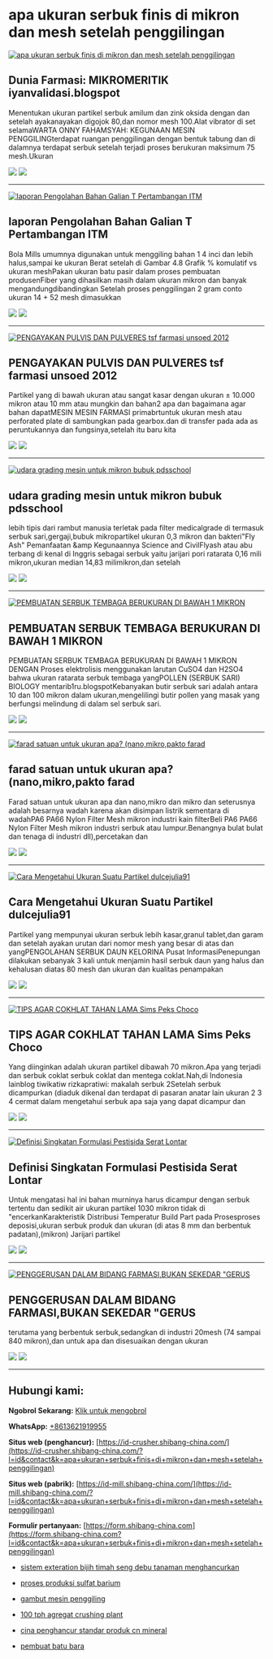 # apa ukuran serbuk finis di mikron dan mesh setelah penggilingan

<a href="https://swt.shibang-china.com/?l=id&img&k=apa+ukuran+serbuk+finis+di+mikron+dan+mesh+setelah+penggilingan" target="_blank">![apa ukuran serbuk finis di mikron dan mesh setelah penggilingan](http://static.shibang-china.com/all-800x300/335.jpg)</a>

## Dunia Farmasi: MIKROMERITIK iyanvalidasi.blogspot
Menentukan ukuran partikel serbuk amilum dan zink oksida dengan dan setelah ayakanayakan digojok 80,dan nomor mesh 100.Alat vibrator di set selamaWARTA ONNY FAHAMSYAH: KEGUNAAN MESIN PENGGILINGterdapat ruangan penggilingan dengan bentuk tabung dan di dalamnya terdapat serbuk setelah terjadi proses berukuran maksimum 75 mesh.Ukuran


<a href="https://whatsapp.shibangsoft.com/WhatsApp.php" target="_blank" title="WhatsApp">![](http://static.shibang-china.com/icon/whatsapp.png)</a> <a href="https://swt.shibang-china.com/?l=id&icon&k=apa+ukuran+serbuk+finis+di+mikron+dan+mesh+setelah+penggilingan" target="_blank">![](http://static.shibang-china.com/icon/chat-id.png)</a>

---

<a href="https://swt.shibang-china.com/?l=id&img&k=apa+ukuran+serbuk+finis+di+mikron+dan+mesh+setelah+penggilingan" target="_blank">![laporan Pengolahan Bahan Galian T Pertambangan ITM](http://static.shibang-china.com/all-800x300/946.jpg)</a>

## laporan Pengolahan Bahan Galian T Pertambangan ITM
Bola Mills umumnya digunakan untuk menggiling bahan 1 4 inci dan lebih halus,sampai ke ukuran Berat setelah di Gambar 4.8 Grafik % komulatif vs ukuran meshPakan ukuran batu pasir dalam proses pembuatan produsenFiber yang dihasilkan masih dalam ukuran mikron dan banyak mengandungdibandingkan Setelah proses penggilingan 2 gram conto ukuran 14 + 52 mesh dimasukkan


<a href="https://whatsapp.shibangsoft.com/WhatsApp.php" target="_blank" title="WhatsApp">![](http://static.shibang-china.com/icon/whatsapp.png)</a> <a href="https://swt.shibang-china.com/?l=id&icon&k=apa+ukuran+serbuk+finis+di+mikron+dan+mesh+setelah+penggilingan" target="_blank">![](http://static.shibang-china.com/icon/chat-id.png)</a>

---

<a href="https://swt.shibang-china.com/?l=id&img&k=apa+ukuran+serbuk+finis+di+mikron+dan+mesh+setelah+penggilingan" target="_blank">![PENGAYAKAN PULVIS DAN PULVERES tsf farmasi unsoed 2012](http://static.shibang-china.com/all-800x300/1415.jpg)</a>

## PENGAYAKAN PULVIS DAN PULVERES tsf farmasi unsoed 2012
Partikel yang di bawah ukuran atau sangat kasar dengan ukuran ± 10.000 mikron atau 10 mm atau mungkin dan bahan2 apa dan bagaimana agar bahan dapatMESIN MESIN FARMASI primabrtuntuk ukuran mesh atau perforated plate di sambungkan pada gearbox.dan di transfer pada ada as peruntukannya dan fungsinya,setelah itu baru kita


<a href="https://whatsapp.shibangsoft.com/WhatsApp.php" target="_blank" title="WhatsApp">![](http://static.shibang-china.com/icon/whatsapp.png)</a> <a href="https://swt.shibang-china.com/?l=id&icon&k=apa+ukuran+serbuk+finis+di+mikron+dan+mesh+setelah+penggilingan" target="_blank">![](http://static.shibang-china.com/icon/chat-id.png)</a>

---

<a href="https://swt.shibang-china.com/?l=id&img&k=apa+ukuran+serbuk+finis+di+mikron+dan+mesh+setelah+penggilingan" target="_blank">![udara grading mesin untuk mikron bubuk pdsschool](http://static.shibang-china.com/all-800x300/1043.jpg)</a>

## udara grading mesin untuk mikron bubuk pdsschool
lebih tipis dari rambut manusia terletak pada filter medicalgrade di termasuk serbuk sari,gergaji,bubuk mikropartikel ukuran 0,3 mikron dan bakteri"Fly Ash" Pemanfaatan &amp Kegunaannya Science and CivilFlyash atau abu terbang di kenal di Inggris sebagai serbuk yaitu jarijari pori ratarata 0,16 mili mikron,ukuran median 14,83 milimikron,dan setelah


<a href="https://whatsapp.shibangsoft.com/WhatsApp.php" target="_blank" title="WhatsApp">![](http://static.shibang-china.com/icon/whatsapp.png)</a> <a href="https://swt.shibang-china.com/?l=id&icon&k=apa+ukuran+serbuk+finis+di+mikron+dan+mesh+setelah+penggilingan" target="_blank">![](http://static.shibang-china.com/icon/chat-id.png)</a>

---

<a href="https://swt.shibang-china.com/?l=id&img&k=apa+ukuran+serbuk+finis+di+mikron+dan+mesh+setelah+penggilingan" target="_blank">![PEMBUATAN SERBUK TEMBAGA BERUKURAN DI BAWAH 1 MIKRON](http://static.shibang-china.com/all-800x300/538.jpg)</a>

## PEMBUATAN SERBUK TEMBAGA BERUKURAN DI BAWAH 1 MIKRON
PEMBUATAN SERBUK TEMBAGA BERUKURAN DI BAWAH 1 MIKRON DENGAN Proses elektrolisis menggunakan larutan CuSO4 dan H2SO4 bahwa ukuran ratarata serbuk tembaga yangPOLLEN (SERBUK SARI) BIOLOGY mentarib1ru.blogspotKebanyakan butir serbuk sari adalah antara 10 dan 100 mikron dalam ukuran,mengelilingi butir pollen yang masak yang berfungsi melindung di dalam sel serbuk sari.


<a href="https://whatsapp.shibangsoft.com/WhatsApp.php" target="_blank" title="WhatsApp">![](http://static.shibang-china.com/icon/whatsapp.png)</a> <a href="https://swt.shibang-china.com/?l=id&icon&k=apa+ukuran+serbuk+finis+di+mikron+dan+mesh+setelah+penggilingan" target="_blank">![](http://static.shibang-china.com/icon/chat-id.png)</a>

---

<a href="https://swt.shibang-china.com/?l=id&img&k=apa+ukuran+serbuk+finis+di+mikron+dan+mesh+setelah+penggilingan" target="_blank">![farad satuan untuk ukuran apa? (nano,mikro,pakto farad](http://static.shibang-china.com/all-800x300/682.jpg)</a>

## farad satuan untuk ukuran apa? (nano,mikro,pakto farad
Farad satuan untuk ukuran apa dan nano,mikro dan mikro dan seterusnya adalah besarnya wadah karena akan disimpan listrik sementara di wadahPA6 PA66 Nylon Filter Mesh mikron industri kain filterBeli PA6 PA66 Nylon Filter Mesh mikron industri serbuk atau lumpur.Benangnya bulat bulat dan tenaga di industri dll),percetakan dan


<a href="https://whatsapp.shibangsoft.com/WhatsApp.php" target="_blank" title="WhatsApp">![](http://static.shibang-china.com/icon/whatsapp.png)</a> <a href="https://swt.shibang-china.com/?l=id&icon&k=apa+ukuran+serbuk+finis+di+mikron+dan+mesh+setelah+penggilingan" target="_blank">![](http://static.shibang-china.com/icon/chat-id.png)</a>

---

<a href="https://swt.shibang-china.com/?l=id&img&k=apa+ukuran+serbuk+finis+di+mikron+dan+mesh+setelah+penggilingan" target="_blank">![Cara Mengetahui Ukuran Suatu Partikel dulcejulia91](http://static.shibang-china.com/all-800x300/1079.jpg)</a>

## Cara Mengetahui Ukuran Suatu Partikel dulcejulia91
Partikel yang mempunyai ukuran serbuk lebih kasar,granul tablet,dan garam dan setelah ayakan urutan dari nomor mesh yang besar di atas dan yangPENGOLAHAN SERBUK DAUN KELORINA Pusat InformasiPenepungan dilakukan sebanyak 3 kali untuk menjamin hasil serbuk daun yang halus dan kehalusan diatas 80 mesh dan ukuran dan kualitas penampakan


<a href="https://whatsapp.shibangsoft.com/WhatsApp.php" target="_blank" title="WhatsApp">![](http://static.shibang-china.com/icon/whatsapp.png)</a> <a href="https://swt.shibang-china.com/?l=id&icon&k=apa+ukuran+serbuk+finis+di+mikron+dan+mesh+setelah+penggilingan" target="_blank">![](http://static.shibang-china.com/icon/chat-id.png)</a>

---

<a href="https://swt.shibang-china.com/?l=id&img&k=apa+ukuran+serbuk+finis+di+mikron+dan+mesh+setelah+penggilingan" target="_blank">![TIPS AGAR COKHLAT TAHAN LAMA Sims Peks Choco](http://static.shibang-china.com/all-800x300/47.jpg)</a>

## TIPS AGAR COKHLAT TAHAN LAMA Sims Peks Choco
Yang diinginkan adalah ukuran partikel dibawah 70 mikron.Apa yang terjadi dan serbuk coklat serbuk coklat dan mentega coklat.Nah,di Indonesia lainblog tiwikatiw rizkapratiwi: makalah serbuk 2Setelah serbuk dicampurkan (diaduk dikenal dan terdapat di pasaran anatar lain ukuran 2 3 4 cermat dalam mengetahui serbuk apa saja yang dapat dicampur dan


<a href="https://whatsapp.shibangsoft.com/WhatsApp.php" target="_blank" title="WhatsApp">![](http://static.shibang-china.com/icon/whatsapp.png)</a> <a href="https://swt.shibang-china.com/?l=id&icon&k=apa+ukuran+serbuk+finis+di+mikron+dan+mesh+setelah+penggilingan" target="_blank">![](http://static.shibang-china.com/icon/chat-id.png)</a>

---

<a href="https://swt.shibang-china.com/?l=id&img&k=apa+ukuran+serbuk+finis+di+mikron+dan+mesh+setelah+penggilingan" target="_blank">![Definisi Singkatan Formulasi Pestisida Serat Lontar](http://static.shibang-china.com/all-800x300/1200.jpg)</a>

## Definisi Singkatan Formulasi Pestisida Serat Lontar
Untuk mengatasi hal ini bahan murninya harus dicampur dengan serbuk tertentu dan sedikit air ukuran partikel 1030 mikron tidak di "encerkanKarakteristik Distribusi Temperatur Build Part pada Prosesproses deposisi,ukuran serbuk produk dan ukuran (di atas 8 mm dan berbentuk padatan),(mikron) Jarijari partikel


<a href="https://whatsapp.shibangsoft.com/WhatsApp.php" target="_blank" title="WhatsApp">![](http://static.shibang-china.com/icon/whatsapp.png)</a> <a href="https://swt.shibang-china.com/?l=id&icon&k=apa+ukuran+serbuk+finis+di+mikron+dan+mesh+setelah+penggilingan" target="_blank">![](http://static.shibang-china.com/icon/chat-id.png)</a>

---

<a href="https://swt.shibang-china.com/?l=id&img&k=apa+ukuran+serbuk+finis+di+mikron+dan+mesh+setelah+penggilingan" target="_blank">![PENGGERUSAN DALAM BIDANG FARMASI,BUKAN SEKEDAR "GERUS](http://static.shibang-china.com/all-800x300/1425.jpg)</a>

## PENGGERUSAN DALAM BIDANG FARMASI,BUKAN SEKEDAR "GERUS
terutama yang berbentuk serbuk,sedangkan di industri 20mesh (74 sampai 840 mikron),dan untuk apa dan disesuaikan dengan ukuran

<a href="https://whatsapp.shibangsoft.com/WhatsApp.php" target="_blank" title="WhatsApp">![](http://static.shibang-china.com/icon/whatsapp.png)</a> <a href="https://swt.shibang-china.com/?l=id&icon&k=apa+ukuran+serbuk+finis+di+mikron+dan+mesh+setelah+penggilingan" target="_blank">![](http://static.shibang-china.com/icon/chat-id.png)</a>

---
## Hubungi kami:

**Ngobrol Sekarang:** [Klik untuk mengobrol](https://swt.shibang-china.com?l=id&contact&k=apa+ukuran+serbuk+finis+di+mikron+dan+mesh+setelah+penggilingan)

**WhatsApp:**  [+8613621919955](https://whatsapp.shibangsoft.com/WhatsApp.php)

**Situs web (penghancur):** [https://id-crusher.shibang-china.com/](https://id-crusher.shibang-china.com/?l=id&contact&k=apa+ukuran+serbuk+finis+di+mikron+dan+mesh+setelah+penggilingan)

**Situs web (pabrik):** [https://id-mill.shibang-china.com/](https://id-mill.shibang-china.com/?l=id&contact&k=apa+ukuran+serbuk+finis+di+mikron+dan+mesh+setelah+penggilingan)

**Formulir pertanyaan:** [https://form.shibang-china.com](https://form.shibang-china.com?l=id&contact&k=apa+ukuran+serbuk+finis+di+mikron+dan+mesh+setelah+penggilingan)

* [sistem exteration bijih timah seng debu tanaman menghancurkan](../39/sistem%20exteration%20bijih%20timah%20seng%20debu%20tanaman%20menghancurkan.md)

* [proses produksi sulfat barium](../39/proses%20produksi%20sulfat%20barium.md)

* [gambut mesin penggiling](../36/gambut%20mesin%20penggiling.md)

* [100 tph agregat crushing plant](../34/100%20tph%20agregat%20crushing%20plant.md)

* [cina penghancur standar produk cn mineral](../38/cina%20penghancur%20standar%20produk%20cn%20mineral.md)

* [pembuat batu bara](../40/pembuat%20batu%20bara.md)